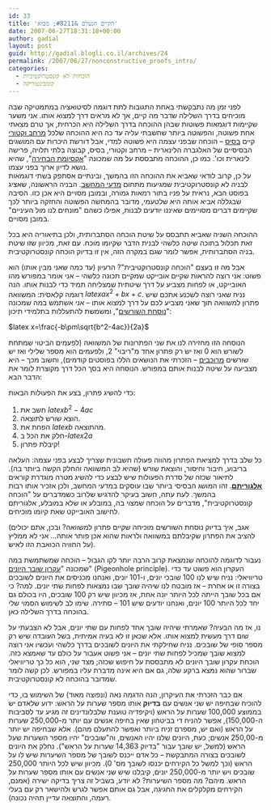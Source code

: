 ```yaml
---
id: 33
title: 'הקיים הנעלם &#8211; מבוא'
date: 2007-06-27T18:31:18+00:00
author: gadial
layout: post
guid: http://gadial.blogli.co.il/archives/24
permalink: /2007/06/27/nonconstructive_proofs_intro/
categories:
  - הוכחות לא קונסטרוקטיביות
  - קומבינטוריקה
---
```

לפני זמן מה נתבקשתי באחת התגובות לתת דוגמה לסיטואציה במתמטיקה שבה מוכיחים בדרך השלילה שדבר מה קיים, אך לא מראים דרך למצוא אותו. אני משער שקיימות דוגמאות פשוטות שבהן ההוכחה בדרך השלילה היא הכרחית, אך טרם מצאתי אחת פשוטה, והפשוטה ביותר שחשבתי עליה עד כה היא ההוכחה שלכל [מרחב וקטורי](http://he.wikipedia.org/wiki/%D7%9E%D7%A8%D7%97%D7%91_%D7%95%D7%A7%D7%98%D7%95%D7%A8%D7%99) קיים [בסיס](http://he.wikipedia.org/wiki/%D7%91%D7%A1%D7%99%D7%A1_%28%D7%90%D7%9C%D7%92%D7%91%D7%A8%D7%94%29) &#8211; הוכחה שבפני עצמה היא פשוטה למדי, אבל דורשת היכרות עם המושגים הבסיסיים של האלגברה הלינארית &#8211; מרחב וקטורי, בסיס, קבוצה בלתי תלויה, פרישה לינארית וכו'. כמו כן, ההוכחה מתבססת על מה שמכונה "[אקסיומת הבחירה](http://he.wikipedia.org/wiki/%D7%90%D7%A7%D7%A1%D7%99%D7%95%D7%9E%D7%AA_%D7%94%D7%91%D7%97%D7%99%D7%A8%D7%94)", שהיא נושא לדיון ארוך בפני עצמו.  
על כן, קרוב לודאי שאביא את ההוכחה הזו בהמשך, ובינתיים אסתפק בשתי דוגמאות לבניה לא קונסטרוקטיבית שמגיעות מתחום [מדעי המחשב](http://he.wikipedia.org/wiki/%D7%9E%D7%93%D7%A2%D7%99_%D7%94%D7%9E%D7%97%D7%A9%D7%91). הבניה הראשונה, שאציג בפוסט הבא, נראית על פניו בתור רמאות גמורה, ובמובן מסויים היא אכן כזו. הסיבה שבגללה אביא אותה היא שלטעמי, מדובר בהמחשה הפשוטה והחזקה ביותר לכך שקיימים דברים מסויימים שאיננו יודעים לבנות, אפילו כשהם "מונחים לנו מול העיניים" במובן מסויים.

ההוכחה השניה שאביא תתבסס על שיטת הוכחה הסתברותית, ולכן בתיאוריה היא בכל זאת תכלול בתוכה שיטה כלשהי לבנית הדבר שקיומו מוכח. עם זאת, מכיוון שזו שיטת בניה הסתברותית, אפשר לומר שגם במקרה הזה, אין זו בדיוק הוכחה קונסטרוקטיבית.

אבל מה זו בעצם "הוכחה קונסטרוקטיבית"? הרעיון (עד כמה שאני מבין אותו) הוא פשוט: אני רוצה להראות שקיים אובייקט שמקיים תכונה כלשהי &#8211; אני אומר במפורש מהו האובייקט, או לפחות מצביע על דרך שיטתית שמצליחה תמיד כדי לבנות אותו. הנה דוגמה קלאסית: המשוואה $latex ax^2+bx+c$. נניח שאני רוצה לשכנע אתכם שיש פתרון למשוואה תוך שאני מצביע לכם על דרך למצוא אותו &#8211; אני אשתמש במה שמכונה "[נוסחת השורשים](http://he.wikipedia.org/wiki/%D7%A0%D7%95%D7%A1%D7%97%D7%AA_%D7%94%D7%A9%D7%95%D7%A8%D7%A9%D7%99%D7%9D)", ומשמשת להתעללות בתלמידי תיכון:

$latex x=\frac{-b\pm\sqrt{b^2-4ac}}{2a}$

הנוסחה הזו מחזירה לנו את שני הפתרונות של המשוואה (לפעמים הביטוי שמתחת לשורש הוא 0 ואז יש רק פתרון אחד מ"ריבוי" 2, ולפעמים הוא מספר שלילי ואז יש שורשים [מרוכבים](http://he.wikipedia.org/wiki/%D7%9E%D7%A1%D7%A4%D7%A8_%D7%9E%D7%A8%D7%95%D7%9B%D7%91) &#8211; הזכרתי את הנושאים הללו בפוסטים קודמים), וחשוב מכך &#8211; היא מצביעה על שיטה לבנות אותם במפורש. הנוסחה היא בסך הכל דרך מקוצרת לומר את הדבר הבא:

כדי להשיג פתרון, בצע את הפעולות הבאות:

  1. חשב את $latex b^2-4ac$
  2. הוצא שורש לתוצאה.
  3. הפחת את $latex b$ מהתוצאה.
  4. חלק את הכל ב-$latex 2a$
  5. קיבלת פתרון!

כל שלב בדרך למציאת הפתרון מהווה פעולה חשבונית שצריך לבצע בפני עצמה: העלאה בריבוע, חיבור וחיסור, והוצאת שורש (שהיא לב המשוואה והחלק הקשה ביותר בה). לתיאור שכזה של סדרת הפעולות שיש לבצע כדי להשיג מטרה מוגדרת קוראים [**אלגוריתם**](http://he.wikipedia.org/wiki/%D7%90%D7%9C%D7%92%D7%95%D7%A8%D7%99%D7%AA%D7%9D). זהו המושג הבסיסי ביותר שבו עוסקים במדעי המחשב, ולכן אזכיר אותו רבות בהמשך. לעת עתה, חשוב בעיקר להדגיש שלרוב כשמדברים על "הוכחה קונסטרוקטיבית", מדברים על הוכחה שמצוי בה, במובלע או שלא במובלע, אלגוריתם לחישוב האובייקט שאת קיומו מוכיחים.

(אגב, איך בדיוק נוסחת השורשים מוכיחה שקיים פתרון למשוואה? ובכן, אתם יכולים להציב את הפתרון שקיבלתם במשוואה ולראות שהוא אכן פותר אותה&#8230; אני לא ממליץ על החוויה הכואבת הזו לאיש).

נעבור לדוגמה להוכחה שנמצאת קרוב הרבה יותר לקו הגבול &#8211; הוכחה שמשתמשת במה שמכונה "[עקרון שובך היונים](http://he.wikipedia.org/wiki/%D7%A2%D7%A7%D7%A8%D7%95%D7%9F_%D7%A9%D7%95%D7%91%D7%9A_%D7%94%D7%99%D7%95%D7%A0%D7%99%D7%9D)" (Pigeonhole principle). העקרון הוא פשוט עד כדי טריוויאלי: נניח שיש לנו 100 שובכי יונים, ו-101 יונים, ואנחנו מכניסים את היונים לשובכים בצורה זו או אחרת &#8211; אז מובטח לנו שיהיה שובך שבו נמצאות לפחות שתי יונים. למה? כי אם בכל שובך הייתה לכל היותר יונה אחת, אז מכיוון שיש רק 100 שובכים, היו בכולם גם יחד לכל היותר 100 יונים, ואנחנו יודעים שיש 101 &#8211; סתירה. שימו לב לשימוש הסמוי שלי בהוכחה בדרך השלילה כאן.

נו, אז מה הבעיה? שאמרתי שיהיה שובך אחד לפחות עם שתי יונים, אבל לא הצבעתי על שום דרך מעשית למצוא אותו. אלא שכאן זו לא בעיה אמיתית, בשל העובדה שיש רק מספר סופי של שובכים. נניח שחילקתי את היונים לשובכים בדרך כלשהי ועכשיו אני רוצה למצוא שובך שמכיל לפחות שתי יונים &#8211; אני פשוט אעבור על כולם עד שאמצא כזה. הוכחת עקרון שובך היונים לא מתבססת על חיפוש שכזה; מצד שני, הוא כל כך טריוויאלי שברור שהוא נמצא ברקע שלה, גם אם היא אינה מדברת עליו במפורש. לכן קשה לומר שמדובר בהוכחה לא קונסטרוקטיבית.

אם כבר הזכרתי את העיקרון, הנה הדגמה נאה (ונפוצה מאוד) של השימוש בו, כדי להוכיח שבחיפה יש שני אנשים עם **בדיוק** אותו מספר שערות על הראש: ידוע שלאדם יש בממוצע 100,000 שערות על הראש (ויקיפדיה טוענת שלבלונדינים זה מגיע עד לסביבות ה-150,000), אפשר להניח די בביטחון שאין בחיפה אנשים עם יותר מ-250,000 שערות על הראש (ואם יש, מספרם זניח ביותר ואפשר להתעלם מהם). אלא שבחיפה יש יותר מ-250,00 אנשים; כעת, היונים שלנו יהיו האנשים, וה"שובכים" יהיו מספר השערות שעל הראש (למשל, יש שובך עבור "בדיוק 14,363 שערות על הראש"). נחלק את היונים לשובכים בצורה המתבקשת &#8211; כל אדם ייכנס לשובך של מספר השיערות שיש לו על הראש (וכך למשל כל הקירחים יכנסו לשובך מס' 0). מכיוון שיש לכל היותר 250,000 שובכים ויש יותר מ-250,000 יונים, קיבלנו שיש שני אנשים עם אותו מספר שערות על הראש. מיהם? מה מספר השיערות? לא יודע, בשביל זה צריך בדיקה ישירה (אמנם, הקירחים מקלקלים את החגיגה, אבל גם אותם אפשר לגרש ולהישאר רק עם בעלי רעמה, והתוצאה עדיין תהיה נכונה).